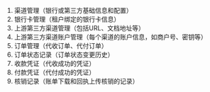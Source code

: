  1. 渠道管理（银行或第三方基础信息和配置）
 2. 银行卡管理（租户绑定的银行卡信息）
 3. 上游第三方渠道管理（包括URL、文档地址等）
 4. 上游第三方渠道账户管理（每个渠道的账户信息，如商户号、密钥等）
 5. 订单管理（代收订单、代付订单）
 6. 订单状态记录（订单状态变更历史）
 7. 收款凭证（代收成功的凭证）
 8. 付款凭证（代付成功的凭证）
 9. 核销记录（账单下载和回执上传核销的记录）
